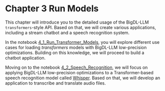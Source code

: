 # Chapter 3 Run Models

This chapter will introduce you to the detailed usage of the BigDL-LLM `transformers`-style API. Based on that, we will create various applications, including a stream chatbot and a speech recognition system.

In the notebook [4_1_Run_Transformer_Models](./4_1_Run_Transformer_Models.ipynb), you will explore different use cases for loading *transformers* models with BigDL-LLM low-precision optimizations. Building on this knowledge, we will proceed to build a chatbot application.

Moving on to the notebook [4_2_Speech_Recognition](./4_2_Speech_Recognition.ipynb), we will focus on applying BigDL-LLM low-precision optimizations to a Transformer-based speech recognition model called [Whisper](https://openai.com/research/whisper). Based on that, we will develop an application to transcribe and translate audio files.